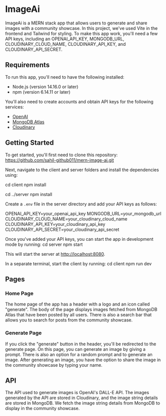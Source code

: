 # ImageAi

ImageAi is a MERN stack app that allows users to generate and share images with a community showcase. In this project, we've used Vite in the frontend and Tailwind for styling. To make this app work, you'll need a few API keys, including an OPENAI_API_KEY, MONGODB_URL, CLOUDINARY_CLOUD_NAME, CLOUDINARY_API_KEY, and CLOUDINARY_API_SECRET.

## Requirements

To run this app, you'll need to have the following installed:

- Node.js (version 14.16.0 or later)
- npm (version 6.14.11 or later)

You'll also need to create accounts and obtain API keys for the following services:

- [OpenAI](https://beta.openai.com/signup/)
- [MongoDB Atlas](https://www.mongodb.com/cloud/atlas/register)
- [Cloudinary](https://cloudinary.com/users/register/free)

## Getting Started

To get started, you'll first need to clone this repository: https://github.com/sahil-github011/mern-image-ai.git

Next, navigate to the client and server folders and install the dependencies using:

cd client
npm install

cd ../server
npm install

Create a `.env` file in the server directory and add your API keys as follows:

OPENAI_API_KEY=your_openai_api_key
MONGODB_URL=your_mongodb_url
CLOUDINARY_CLOUD_NAME=your_cloudinary_cloud_name
CLOUDINARY_API_KEY=your_cloudinary_api_key
CLOUDINARY_API_SECRET=your_cloudinary_api_secret

Once you've added your API keys, you can start the app in development mode by running:
cd server
npm start

This will start the server at [http://localhost:8080](http://localhost:8080).

In a separate terminal, start the client by running:
cd client
npm run dev

## Pages

### Home Page

The home page of the app has a header with a logo and an icon called "generate". The body of the page displays images fetched from MongoDB Atlas that have been posted by all users. There is also a search bar that allows you to search for posts from the community showcase.

### Generate Page

If you click the "generate" button in the header, you'll be redirected to the generate page. On this page, you can generate an image by giving a prompt. There is also an option for a random prompt and to generate an image. After generating an image, you have the option to share the image in the community showcase by typing your name.

## API

The API used to generate images is OpenAI's DALL-E API. The images generated by the API are stored in Cloudinary, and the image string details are stored in MongoDB. We fetch the image string details from MongoDB to display in the community showcase.


